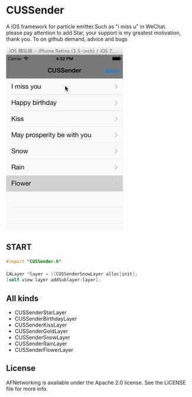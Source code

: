 CUSSender
=========

A iOS framework for particle emitter.Such as "i miss u" in WeChat.<br>
please pay attention to add Star, your support is my greatest motivation, thank you.
To on github demand, advice and bugs

![image](https://github.com/JJMM/CUSResources/raw/master/CUSSenderIntr.gif)

## START

```objective-c
#import "CUSSender.h"

CALayer *layer = [[CUSSenderSnowLayer alloc]init];
[self.view.layer addSublayer:layer];
```
## All kinds

- CUSSenderStarLayer
- CUSSenderBirthdayLayer
- CUSSenderKissLayer
- CUSSenderGoldLayer
- CUSSenderSnowLayer
- CUSSenderRainLayer
- CUSSenderFlowerLayer


## License
AFNetworking is available under the Apache 2.0 license. See the LICENSE file for more info.
